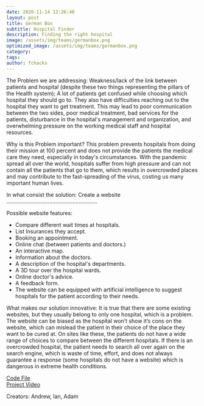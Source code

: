 ```yaml
---
date: 2020-11-14 12:26:40
layout: post
title: German Box
subtitle: Hospital Finder
description: Finding the right hospital
image: /assets/img/teams/germanbox.png
optimized_image: /assets/img/teams/germanbox.png
category:
tags:
author: fchacks
---
```


The Problem we are addressing:
Weakness/lack of the link between patients and hospital (despite these two things representing the pillars of the Health system); A lot of patients get confused while choosing which hospital they should go to. They also have difficulties reaching out to the hospital they want to get treatment. This may lead to poor communication between the two sides, poor medical treatment, bad services for the patients, disturbance in the hospital's management and organization, and overwhelming pressure on the working medical staff and hospital resources.

Why is this Problem important?
This problem prevents hospitals from doing their mission at 100 percent and does not provide the patients the medical care they need, especially in today's circumstances. With the pandemic spread all over the world, hospitals suffer from high pressure and can not contain all the patients that go to them, which results in overcrowded places and may contribute to the fast-spreading of the virus, costing us many important human lives.

In what consist the solution:
Create a website …………………………………………………..

Possible website features:
 - Compare different wait times at hospitals.
 - List Insurances they accept.
 - Booking an appointment.
 - Online chat (between patients and doctors.)
 - An interactive map.
 - Information about the doctors.
 - A description of the hospital's departments.
 - A 3D tour over the hospital wards.
 - Online doctor's advice.
 - A feedback form.
 - The website can be equipped with artificial intelligence to suggest hospitals for the patient according to their needs.

What makes our solution innovative:
It is true that there are some existing websites, but they usually belong to only one hospital, which is a problem. The website can be biased as the hospital won’t show it’s cons on the website, which can mislead the patient in their choice of the place they want to be cured at. On sites like these, the patients do not have a wide range of choices to compare between the different hospitals. If there is an overcrowded hospital, the patient needs to search all over again on the search engine, which is waste of time, effort, and does not always guarantee a response (some hospitals do not have a website) which is dangerous in extreme health conditions.


<a href="https://repl.it/@Grandcircuit424/HospitalFinder#index.html">Code File</a><br>
<a href="https://drive.google.com/file/d/1wBTFtNGJzjcgr-OuR5ExmwirFxG0iEdq/view?usp=sharing">Project Video</a>

Creators: Andrew, Ian, Adam
